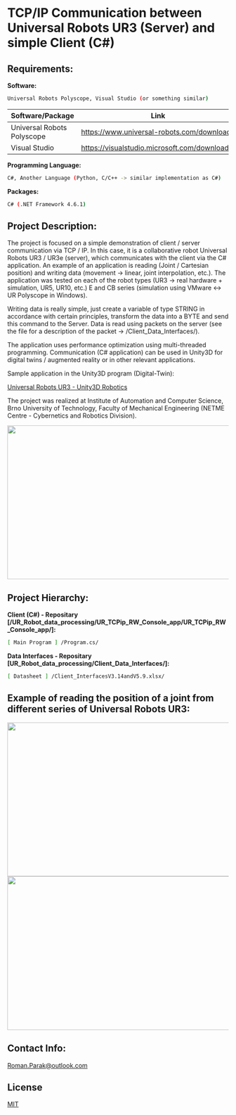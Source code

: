 # TCP/IP Communication between Universal Robots UR3 (Server) and simple Client (C#)

## Requirements:

**Software:**
```bash
Universal Robots Polyscope, Visual Studio (or something similar)
```

| Software/Package           | Link                                                                                  |
| -------------------------- | ------------------------------------------------------------------------------------- |
| Universal Robots Polyscope | https://www.universal-robots.com/download/                                                     |
| Visual Studio              | https://visualstudio.microsoft.com/downloads/                                         |

**Programming Language:**
```bash
C#, Another Language (Python, C/C++ -> similar implementation as C#)
```

**Packages:**
```bash
C# (.NET Framework 4.6.1)
```

## Project Description:

The project is focused on a simple demonstration of client / server communication via TCP / IP. In this case, it is a collaborative robot Universal Robots UR3 / UR3e (server), which communicates with the client via the C# application. An example of an application is reading (Joint / Cartesian position) and writing data (movement -> linear, joint interpolation, etc.). The application was tested on each of the robot types (UR3 -> real hardware + simulation, UR5, UR10, etc.) E and CB series (simulation using VMware <-> UR Polyscope in Windows).

Writing data is really simple, just create a variable of type STRING in accordance with certain principles, transform the data into a BYTE and send this command to the Server. Data is read using packets on the server (see the file for a description of the packet -> /Client_Data_Interfaces/).

The application uses performance optimization using multi-threaded programming. Communication (C# application) can be used in Unity3D for digital twins / augmented reality or in other relevant applications. 

Sample application in the Unity3D program (Digital-Twin):

[Universal Robots UR3 - Unity3D Robotics](https://github.com/rparak/Unity3D_Robotics_UR)

The project was realized at Institute of Automation and Computer Science, Brno University of Technology, Faculty of Mechanical Engineering (NETME Centre - Cybernetics and Robotics Division).

<p align="center">
<img src=https://github.com/rparak/UR_Robot_data_processing/blob/main/images/communication_scheme.png width="650" height="350">
</p>

## Project Hierarchy:

**Client (C#) - Repositary [/UR_Robot_data_processing/UR_TCPip_RW_Console_app/UR_TCPip_RW_Console_app/]:**

```bash
[ Main Program ] /Program.cs/
```

**Data Interfaces - Repositary [UR_Robot_data_processing/Client_Data_Interfaces/]:**

```bash
[ Datasheet ] /Client_InterfacesV3.14andV5.9.xlsx/
```

## Example of reading the position of a joint from different series of Universal Robots UR3:

<p align="center">
<img src=https://github.com/rparak/UR_Robot_data_processing/blob/main/images/cb_1.PNG width="650" height="350">
<img src=https://github.com/rparak/UR_Robot_data_processing/blob/main/images/e_1.PNG width="650" height="350">
</p>

## Contact Info:
Roman.Parak@outlook.com

## License
[MIT](https://choosealicense.com/licenses/mit/)
